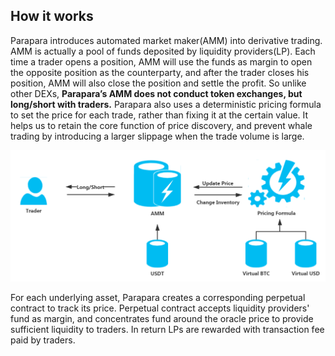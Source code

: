 ## How it works

Parapara introduces automated market maker(AMM) into derivative trading. AMM is actually a pool of funds deposited by liquidity providers(LP).  Each time a trader opens a position, AMM will use the funds as margin to open the opposite position as the counterparty, and after the trader closes his position, AMM will also close the position and settle the profit. So unlike other DEXs, **Parapara’s AMM does not conduct token exchanges, but long/short with traders.** Parapara also uses a deterministic pricing formula to set the price for each trade, rather than fixing it at the certain value. It helps us to retain the core function of price discovery, and prevent whale trading by introducing a larger slippage when the trade volume is large.

<div align=center>
<img width="720" src=".\system_design.png"/>
</div>

For each underlying asset, Parapara creates a corresponding perpetual contract to track its price. Perpetual contract accepts liquidity providers' fund as margin, and concentrates fund around the oracle price to provide sufficient liquidity to traders. In return LPs are rewarded with transaction fee paid by traders. 